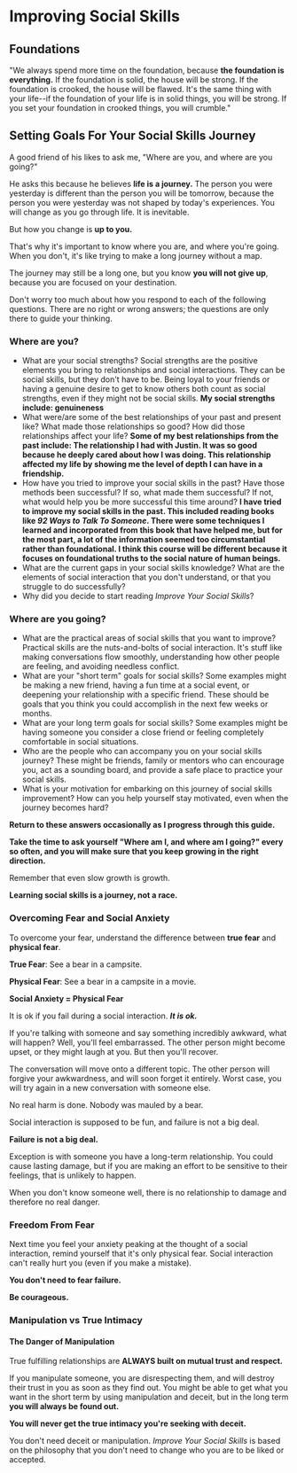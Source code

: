 # Improving Social Skills

## Foundations

"We always spend more time on the foundation, because **the foundation is everything.** If the foundation is solid, the house will be strong. If the foundation is crooked, the house will be flawed. It's the same thing with your life--if the foundation of your life is in solid things, you will be strong. If you set your foundation in crooked things, you will crumble."

## Setting Goals For Your Social Skills Journey

A good friend of his likes to ask me, "Where are you, and where are you going?"

He asks this because he believes **life is a journey.** The person you were yesterday is different than the person you will be tomorrow, because the person you were yesterday was not shaped by today's experiences. You will change as you go through life. It is inevitable.

But how you change is **up to you.**

That's why it's important to know where you are, and where you're going. When you don't, it's like trying to make a long journey without a map.

The journey may still be a long one, but you know **you will not give up**, because you are focused on your destination.

Don't worry too much about how you respond to each of the following questions. There are no right or wrong answers; the questions are only there to guide your thinking.

### Where are you?

- What are your social strengths?
  Social strengths are the positive elements you bring to relationships and social interactions. They can be social skills, but they don't have to be. Being loyal to your friends or having a genuine desire to get to know others both count as social strengths, even if they might not be social skills.
  **My social strengths include: genuineness**
- What were/are some of the best relationships of your past and present like? What made those relationships so good? How did those relationships affect your life?
  **Some of my best relationships from the past include:
  The relationship I had with Justin. It was so good because he deeply cared about how I was doing. This relationship affected my life by showing me the level of depth I can have in a friendship.**
- How have you tried to improve your social skills in the past? Have those methods been successful? If so, what made them successful? If not, what would help you be more successful this time around?
  **I have tried to improve my social skills in the past. This included reading books like *92 Ways to Talk To Someone*. There were some techniques I learned and incorporated from this book that have helped me, but for the most part, a lot of the information seemed too circumstantial rather than foundational. I think this course will be different because it focuses on foundational truths to the social nature of human beings.**
- What are the current gaps in your social skills knowledge? What are the elements of social interaction that you don't understand, or that you struggle to do successfully?
- Why did you decide to start reading *Improve Your Social Skills*?

### Where are you going?

- What are the practical areas of social skills that you want to improve?
  Practical skills are the nuts-and-bolts of social interaction. It's stuff like making conversations flow smoothly, understanding how other people are feeling, and avoiding needless conflict.
- What are your "short term" goals for social skills?
  Some examples might be making a new friend, having a fun time at a social event, or deepening your relationship with a specific friend. These should be goals that you think you could accomplish in the next few weeks or months.
- What are your long term goals for social skills?
  Some examples might be having someone you consider a close friend or feeling completely comfortable in social situations.
- Who are the people who can accompany you on your social skills journey?
  These might be friends, family or mentors who can encourage you, act as a sounding board, and provide a safe place to practice your social skills.
- What is your motivation for embarking on this journey of social skills improvement? How can you help yourself stay motivated, even when the journey becomes hard?



**Return to these answers occasionally as I progress through this guide.**

**Take the time to ask yourself "Where am I, and where am I going?" every so often, and you will make sure that you keep growing in the right direction.**

Remember that even slow growth is growth.

**Learning social skills is a journey, not a race.**



### Overcoming Fear and Social Anxiety

To overcome your fear, understand the difference between **true fear** and **physical fear**.

**True Fear**: See a bear in a campsite.

**Physical Fear**: See a bear in a campsite in a movie.

**Social Anxiety = Physical Fear**

It is ok if you fail during a social interaction. **_It is ok._**

If you're talking with someone and say something incredibly awkward, what will happen? Well, you'll feel embarrassed. The other person might become upset, or they might laugh at you. But then you'll recover.

The conversation will move onto a different topic. The other person will forgive your awkwardness, and will soon forget it entirely. Worst case, you will try again in a new conversation with someone else.

No real harm is done. Nobody was mauled by a bear.

Social interaction is supposed to be fun, and failure is not a big deal.

**Failure is not a big deal.**

Exception is with someone you have a long-term relationship. You could cause lasting damage, but if you are making an effort to be sensitive to their feelings, that is unlikely to happen.

When you don't know someone well, there is no relationship to damage and therefore no real danger.

### Freedom From Fear

Next time you feel your anxiety peaking at the thought of a social interaction, remind yourself that it's only physical fear. Social interaction can't really hurt you (even if you make a mistake).

**You don't need to fear failure.**

**Be courageous.**



### Manipulation vs True Intimacy

#### The Danger of Manipulation

True fulfilling relationships are **ALWAYS built on mutual trust and respect.**

If you manipulate someone, you are disrespecting them, and will destroy their trust in you as soon as they find out. You might be able to get what you want in the short term by using manipulation and deceit, but in the long term **you will always be found out.**

**You will never get the true intimacy you're seeking with deceit.**

You don't need deceit or manipulation. *Improve Your Social Skills* is based on the philosophy that you don't need to change who you are to be liked or accepted.

